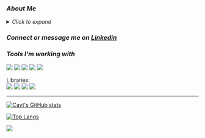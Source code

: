 ### *About Me*
<details>
  <summary><i>Click to expand</i></summary>
  Made you look! :eyes: More about me coming soon.
</details

<!-- LinkedIn Badge when I'm ready to add it.
[![Linkedin Badge](https://img.shields.io/badge/-Cayt-blue?style=flat&logo=Linkedin&logoColor=white&link=https://www.linkedin.com/in/cayt/)](https://www.linkedin.com/in/cayt/)
-->
<!--
**Cayt-Schlichting/Cayt-Schlichting** is a ✨ _special_ ✨ repository because its `README.md` (this file) appears on your GitHub profile.

Here are some ideas to get you started:

- 🔭 I’m currently working on ...
- 🌱 I’m currently learning ...
- 👯 I’m looking to collaborate on ...
- 🤔 I’m looking for help with ...
- 💬 Ask me about ...
- 📫 How to reach me: ...
- 😄 Pronouns: ...
- ⚡ Fun fact: ...
-->
### *Connect or message me on <a href="https://www.linkedin.com/in/cayt" target="_blank">Linkedin</a>*
  <!--Might want to mix this up later in order to have a Linkedin and Tableau Public profile -->
### *Tools I'm working with*
<img src="https://img.shields.io/badge/Python-306998?&style=for-the-badge&logo=python&logoColor=FFD43B"/> <img src="https://img.shields.io/badge/GitHub-333333?&style=for-the-badge&logo=github&logoColor=f5f5f5"/> <img src="https://img.shields.io/badge/MySQL-00758F?&style=for-the-badge&logo=mysql&logoColor=F29111"/>  <img src="https://img.shields.io/badge/Jupyter-4e4e4e?&style=for-the-badge&logo=Jupyter&logoColor=f37626" />
  <img src="https://img.shields.io/badge/Tableau-18417e?&style=for-the-badge&logo=tableau&logoColor=white" />
  
  Libraries:  
    <img src="https://img.shields.io/badge/pandas-130654?&style=for-the-badge&logo=pandas&logoColor=white" /> <img src="https://img.shields.io/badge/numpy-4d77cf?&style=for-the-badge&logo=numpy&logoColor=4daacf" /> <img src="https://img.shields.io/badge/matplotlib-11557c?&style=for-the-badge&logo=python&logoColor=white" /> <img src="https://img.shields.io/badge/seaborn-444876?&style=for-the-badge&logo=python&logoColor=white" />
<!-- Note, I need to find the appropriate matplotlib logo -->
---
[![Cayt's GitHub stats](https://github-readme-stats.vercel.app/api?username=cayt-schlichting&layout=compact&theme=nightowl&count_private=true)](https://github.com/cayt-schlichting/github-readme-stats)
  
[![Top Langs](https://github-readme-stats.vercel.app/api/top-langs/?username=cayt-schlichting&layout=compact&theme=nightowl&count_private=true)](https://github.com/cayt-schlichting/github-readme-stats)
  
![](https://komarev.com/ghpvc/?username=cayt-schlichting&style=plastic)



